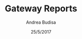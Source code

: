 ---
title: Gateway Reports
description: These reports provide information regarding the Gateway connections.
author: Andrea Budisa
date: 25/5/2017
---